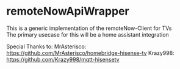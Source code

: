 # remoteNowApiWrapper
 
This is a generic implementation of the remoteNow-Client for TVs\
The primary usecase for this will be a home assistant integration

Special Thanks to:
MrAsterisco: https://github.com/MrAsterisco/homebridge-hisense-tv
Krazy998: https://github.com/Krazy998/mqtt-hisensetv